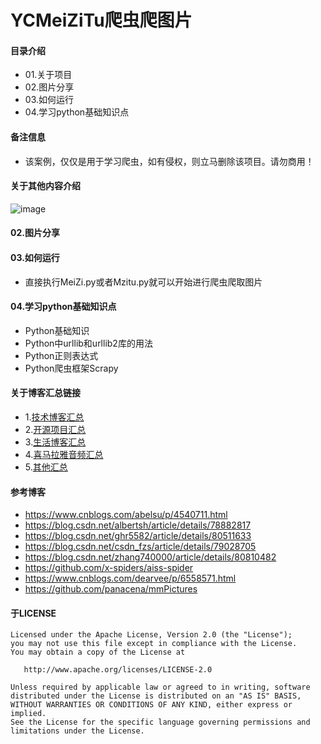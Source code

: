 # YCMeiZiTu爬虫爬图片
#### 目录介绍
- 01.关于项目
- 02.图片分享
- 03.如何运行
- 04.学习python基础知识点

#### 备注信息
- 该案例，仅仅是用于学习爬虫，如有侵权，则立马删除该项目。请勿商用！


#### 关于其他内容介绍
![image](https://upload-images.jianshu.io/upload_images/4432347-7100c8e5a455c3ee.jpg?imageMogr2/auto-orient/strip%7CimageView2/2/w/1240)


#### 02.图片分享


#### 03.如何运行
- 直接执行MeiZi.py或者Mzitu.py就可以开始进行爬虫爬取图片


#### 04.学习python基础知识点
- Python基础知识
- Python中urllib和urllib2库的用法
- Python正则表达式
- Python爬虫框架Scrapy


#### 关于博客汇总链接
- 1.[技术博客汇总](https://www.jianshu.com/p/614cb839182c)
- 2.[开源项目汇总](https://blog.csdn.net/m0_37700275/article/details/80863574)
- 3.[生活博客汇总](https://blog.csdn.net/m0_37700275/article/details/79832978)
- 4.[喜马拉雅音频汇总](https://www.jianshu.com/p/f665de16d1eb)
- 5.[其他汇总](https://www.jianshu.com/p/53017c3fc75d)


#### 参考博客
- https://www.cnblogs.com/abelsu/p/4540711.html
- https://blog.csdn.net/albertsh/article/details/78882817
- https://blog.csdn.net/ghr5582/article/details/80511633
- https://blog.csdn.net/csdn_fzs/article/details/79028705
- https://blog.csdn.net/zhang740000/article/details/80810482
- https://github.com/x-spiders/aiss-spider
- https://www.cnblogs.com/dearvee/p/6558571.html
- https://github.com/panacena/mmPictures


#### 于LICENSE
```
Licensed under the Apache License, Version 2.0 (the "License");
you may not use this file except in compliance with the License.
You may obtain a copy of the License at

   http://www.apache.org/licenses/LICENSE-2.0

Unless required by applicable law or agreed to in writing, software
distributed under the License is distributed on an "AS IS" BASIS,
WITHOUT WARRANTIES OR CONDITIONS OF ANY KIND, either express or implied.
See the License for the specific language governing permissions and
limitations under the License.
```



